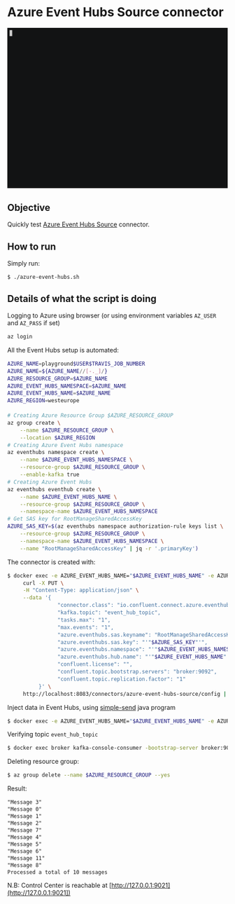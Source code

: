 # Azure Event Hubs Source connector

![asciinema](asciinema.gif)

## Objective

Quickly test [Azure Event Hubs Source](https://docs.confluent.io/current/connect/kafka-connect-azure-event-hubs/index.html#az-event-hubs-source-connector-for-cp) connector.


## How to run

Simply run:

```
$ ./azure-event-hubs.sh
```

## Details of what the script is doing

Logging to Azure using browser (or using environment variables `AZ_USER` and `AZ_PASS` if set)

```bash
az login
```

All the Event Hubs setup is automated:

```bash
AZURE_NAME=playground$USER$TRAVIS_JOB_NUMBER
AZURE_NAME=${AZURE_NAME//[-._]/}
AZURE_RESOURCE_GROUP=$AZURE_NAME
AZURE_EVENT_HUBS_NAMESPACE=$AZURE_NAME
AZURE_EVENT_HUBS_NAME=$AZURE_NAME
AZURE_REGION=westeurope

# Creating Azure Resource Group $AZURE_RESOURCE_GROUP
az group create \
    --name $AZURE_RESOURCE_GROUP \
    --location $AZURE_REGION
# Creating Azure Event Hubs namespace
az eventhubs namespace create \
    --name $AZURE_EVENT_HUBS_NAMESPACE \
    --resource-group $AZURE_RESOURCE_GROUP \
    --enable-kafka true
# Creating Azure Event Hubs
az eventhubs eventhub create \
    --name $AZURE_EVENT_HUBS_NAME \
    --resource-group $AZURE_RESOURCE_GROUP \
    --namespace-name $AZURE_EVENT_HUBS_NAMESPACE
# Get SAS key for RootManageSharedAccessKey
AZURE_SAS_KEY=$(az eventhubs namespace authorization-rule keys list \
    --resource-group $AZURE_RESOURCE_GROUP \
    --namespace-name $AZURE_EVENT_HUBS_NAMESPACE \
    --name "RootManageSharedAccessKey" | jq -r '.primaryKey')
```

The connector is created with:

```bash
$ docker exec -e AZURE_EVENT_HUBS_NAME="$AZURE_EVENT_HUBS_NAME" -e AZURE_EVENT_HUBS_NAMESPACE="$AZURE_EVENT_HUBS_NAMESPACE" -e AZURE_SAS_KEY="$AZURE_SAS_KEY" connect \
     curl -X PUT \
     -H "Content-Type: application/json" \
     --data '{
                "connector.class": "io.confluent.connect.azure.eventhubs.EventHubsSourceConnector",
                "kafka.topic": "event_hub_topic",
                "tasks.max": "1",
                "max.events": "1",
                "azure.eventhubs.sas.keyname": "RootManageSharedAccessKey",
                "azure.eventhubs.sas.key": "'"$AZURE_SAS_KEY"'",
                "azure.eventhubs.namespace": "'"$AZURE_EVENT_HUBS_NAMESPACE"'",
                "azure.eventhubs.hub.name": "'"$AZURE_EVENT_HUBS_NAME"'",
                "confluent.license": "",
                "confluent.topic.bootstrap.servers": "broker:9092",
                "confluent.topic.replication.factor": "1"
          }' \
     http://localhost:8083/connectors/azure-event-hubs-source/config | jq .
```

Inject data in Event Hubs, using [simple-send](https://github.com/Azure/azure-event-hubs/tree/master/samples/Java/Basic/SimpleSend) java program

```bash
$ docker exec -e AZURE_EVENT_HUBS_NAME="$AZURE_EVENT_HUBS_NAME" -e AZURE_EVENT_HUBS_NAMESPACE="$AZURE_EVENT_HUBS_NAMESPACE" -e AZURE_SAS_KEYNAME="RootManageSharedAccessKey" -e AZURE_SAS_KEY="$AZURE_SAS_KEY" simple-send bash -c "java -jar simplesend-1.0.0-jar-with-dependencies.jar"
```

Verifying topic `event_hub_topic`

```bash
$ docker exec broker kafka-console-consumer -bootstrap-server broker:9092 --topic event_hub_topic --from-beginning --max-messages 10
```

Deleting resource group:

```bash
$ az group delete --name $AZURE_RESOURCE_GROUP --yes
```

Result:

```
"Message 3"
"Message 0"
"Message 1"
"Message 2"
"Message 7"
"Message 4"
"Message 5"
"Message 6"
"Message 11"
"Message 8"
Processed a total of 10 messages
```

N.B: Control Center is reachable at [http://127.0.0.1:9021](http://127.0.0.1:9021])
